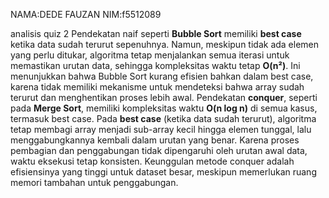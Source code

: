 NAMA:DEDE FAUZAN
NIM:f5512089

analisis quiz 2
Pendekatan naif seperti **Bubble Sort** memiliki **best case** ketika data sudah terurut sepenuhnya. Namun, meskipun tidak ada elemen yang perlu ditukar, algoritma tetap menjalankan semua iterasi untuk memastikan urutan data, sehingga kompleksitas waktu tetap **O(n²)**. Ini menunjukkan bahwa Bubble Sort kurang efisien bahkan dalam best case, karena tidak memiliki mekanisme untuk mendeteksi bahwa array sudah terurut dan menghentikan proses lebih awal.
Pendekatan **conquer**, seperti pada **Merge Sort**, memiliki kompleksitas waktu **O(n log n)** di semua kasus, termasuk best case. Pada **best case** (ketika data sudah terurut), algoritma tetap membagi array menjadi sub-array kecil hingga elemen tunggal, lalu menggabungkannya kembali dalam urutan yang benar. Karena proses pembagian dan penggabungan tidak dipengaruhi oleh urutan awal data, waktu eksekusi tetap konsisten. Keunggulan metode conquer adalah efisiensinya yang tinggi untuk dataset besar, meskipun memerlukan ruang memori tambahan untuk penggabungan.
